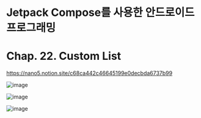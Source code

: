 # Jetpack Compose를 사용한 안드로이드 프로그래밍

# Chap. 22. Custom List

https://nano5.notion.site/c68ca442c46645199e0decbda6737b99

![image](https://github.com/devbwoh/Jet22CustomList/assets/77666026/706a10de-b060-4a4d-94f6-2b0dcd4f215d)

![image](https://github.com/devbwoh/Jet22CustomList/assets/77666026/24e96c12-7e0f-4d3b-8dc3-318218ce5087)

![image](https://github.com/devbwoh/Jet22CustomList/assets/77666026/bc4e3242-2098-41a7-9557-3a7cd6c866cb)
